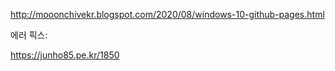 http://mooonchivekr.blogspot.com/2020/08/windows-10-github-pages.html



에러 픽스:

https://junho85.pe.kr/1850

